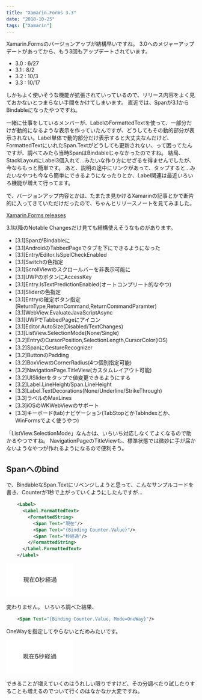 ```yaml
---
title: "Xamarin.Forms 3.3"
date: "2018-10-25"
tags: ["Xamarin"]
---
```


Xamarin.Formsのバージョンアップが結構早いですね。
3.0へのメジャーアップデートがあってから、もう3回もアップデートされています。

* 3.0 : 6/27
* 3.1 : 8/2
* 3.2 : 10/3
* 3.3 : 10/17

しかもよく使いそうな機能が拡張されていっているので、リリース内容をよく見ておかないとつまらない手間をかけてしまいます。
直近では、Spanが3.1からBindableになったやつですね。

一緒に仕事をしているメンバーが、LabelのFormattedTextを使って、一部分だけが動的になるような表示を作っていたんですが、どうしてもその動的部分が表示されない。Label単体で動的部分だけ表示すると大丈夫なんだけど、FormattedTextにいれたSpan.Textがどうしても更新されない、って困ってたんですが、調べてみたら当時SpanはBindableじゃなかったのですね。
結局、StackLayoutにLabel3個入れて…みたいな作り方にせざるを得ませんでしたが、今ならもっと簡単です。
あと、説明の途中にリンクがあって、タップすると…みたいなやつも今なら簡単にできるようになったりとか、Label関連は最近いろいろ機能が増えて行ってます。

で、バージョンアップ内容とかは、たまたま見かけるXamarinの記事とかで断片的に入ってきていただけだったので、ちゃんとリリースノートを見てみました。

[Xamarin.Forms releases](https://developer.xamarin.com/releases/xamarin-forms/)

3.1以降のNotable Changesだけ見ても結構使えそうなものがあります。

* [3.1]SpanがBindableに
* [3.1]AndroidのTabbedPageでタブを下にできるようになった
* [3.1]Entry/Editor.IsSpelCheckEnabled
* [3.1]Switchの色指定
* [3.1]ScrollViewのスクロールバーを非表示可能に
* [3.1]UWPのボタンにAccessKey
* [3.1]Entry.IsTextPredictionEnabled(オートコンプリート的なやつ)
* [3.1]Sliderの色指定
* [3.1]Entryの確定ボタン指定(ReturnType,ReturnCommand,ReturnCommandParamter)
* [3.1]WebView.EvaluateJavaScriptAsync
* [3.1]UWPでTabbedPageにアイコン
* [3.1]Editor.AutoSize(Disabled/TextChanges)
* [3.1]ListView.SelectionMode(None/Single)
* [3.2]EntryのCursorPosition,SelectionLength,CursorColor(iOS)
* [3.2]SpanにGestureRecognizer
* [3.2]ButtonのPadding
* [3.2]BoxViewのCornerRadius(4つ個別指定可能)
* [3.2]NavigationPage.TitleView(カスタムレイアウト可能)
* [3.2]UISliderをタップで値変更できるようにする
* [3.2]Label.LineHeight/Span.LineHeight
* [3.3]Label.TextDecorations(None/Underline/StrikeThrough)
* [3.3]ラベルのMaxLines
* [3.3]iOSのWKWebViewのサポート
* [3.3]キーボード(tab)ナビゲーション(TabStopとかTabIndexとか、WinFormsでよく使うやつ)

「ListView.SelectionMode」なんかは、いちいち対応しなくてよくなるので助かるやつですね。
NavigationPageのTitleViewも、標準状態では微妙に手が届かないようなやつが作れるようになるので便利そう。

## Spanへのbind

で、BindableなSpan.Textにリベンジしようと思って、こんなサンプルコードを書き、Counterが1秒で上がっていくようにしたんですが…

```xml
    <Label>
      <Label.FormattedText>
        <FormattedString>
          <Span Text="現在"/>
          <Span Text="{Binding Counter.Value}"/>
          <Span Text="秒経過"/>
        </FormattedString>
      </Label.FormattedText>
    </Label>
```

![span1](span1.png)

変わりません。
いろいろ調べた結果、

```xml
    <Span Text="{Binding Counter.Value, Mode=OneWay}"/>
```

OneWayを指定してやらないとだめみたいです。

![span2](span2.png)

できることが増えていくのはうれしい限りですけど、その分調べたり試したりすることも増えるのでついて行くのはなかなか大変ですね。